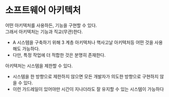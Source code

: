 # 소프트웨어 아키텍처

어떤 아키텍처를 사용하든, 기능을 구현할 수 있다.  
그래서 아키텍처는 기능과 직교(무관)한다.  
* A 시스템을 구축하기 위해 3 계층 아키텍처나 핵사고날 아키텍처등 어떤 것을 사용해도 가능하다.
* 다만, 특정 작업에 더 적합한 것은 분명히 존재한다.

아키텍처는 시스템을 제한할 수 있다.

* 시스템을 한 방향으로 제한하지 않으면 모든 개발자가 의도한 방향으로 구현하지 않을 수 있다.
* 이런 가드레일이 있어야만 시간이 지나더라도 잘 유지할 수 있는 시스템이 가능하다